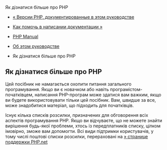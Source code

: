 Як дізнатися більше про PHP

-   [« Версии PHP, документированные в этом руководстве](about.phpversions.html)
    
-   [Как помочь в написании документации »](about.howtohelp.html)
    
-   [PHP Manual](index.html)
    
-   [Об этом руководстве](about.html)
    
-   Як дізнатися більше про PHP
    

## Як дізнатися більше про PHP

Цей посібник не намагається охопити питання загального програмування. Якщо ви є новачком або навіть програмістом-початківцем, написання PHP-програм може здатися вам важким, якщо ви будете використовувати тільки цей посібник. Вам, швидше за все, може знадобитися матеріал, що підходить для початківців.

Існує кілька списків розсилки, призначених для обговорення всіх аспектів програмування PHP. Якщо ви відчуваєте, що не можете знайти вирішення будь-якої проблеми, хтось із передплатників списку, цілком імовірно, зможе вам допомогти. Всі види підтримки користувачів, у тому числі поштові списки розсилки, перераховані на [» странице поддержки PHP.net](https://www.php.net/support.php)